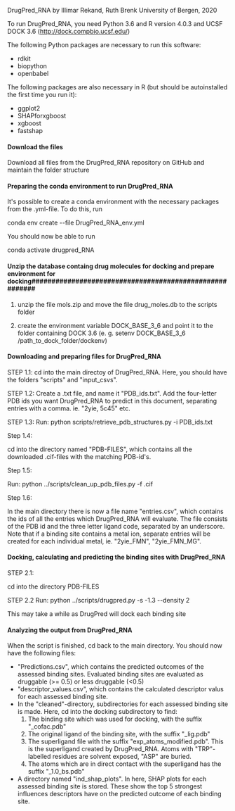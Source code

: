 DrugPred_RNA
by Illimar Rekand, Ruth Brenk
University of Bergen, 2020


To run DrugPred_RNA, you need Python 3.6 and R version 4.0.3 and UCSF DOCK 3.6 (http://dock.compbio.ucsf.edu/)

The following Python packages are necessary to run this software:

- rdkit
- biopython
- openbabel

The following packages are also necessary in R (but should be autoinstalled the first time you run it):

- ggplot2
- SHAPforxgboost
- xgboost
- fastshap


#### Download the files ########################################################

Download all files from the DrugPred_RNA repository on GitHub and maintain the folder structure

#### Preparing the conda environment to run DrugPred_RNA ########################################################

It's possible to create a conda environment with the necessary packages from the .yml-file. To do this, run

conda env create --file DrugPred_RNA_env.yml

You should now be able to run

conda activate drugpred_RNA

#### Unzip the database containg drug molecules for docking  and prepare environment for docking########################################################

1) unzip the file mols.zip and move the file drug_moles.db to the scripts folder

2) create the environment variable DOCK_BASE_3_6 and point it to the folder containing DOCK 3.6 (e. g. setenv DOCK_BASE_3_6 /path_to_dock_folder/dockenv)


#### Downloading and preparing files for DrugPred_RNA ###########################################################

STEP 1.1:
cd into the main directoy of DrugPred_RNA. Here, you should have the folders "scripts" and "input_csvs".

STEP 1.2:
Create a .txt file, and name it "PDB_ids.txt". Add the four-letter
PDB ids you want DrugPred_RNA to predict in this document, separating entries with a comma. ie.
"2yie, 5c45" etc.

STEP 1.3:
Run:
python scripts/retrieve_pdb_structures.py -i PDB_ids.txt

Step 1.4:

cd into the directory named "PDB-FILES", which contains all the downloaded .cif-files with the matching PDB-id's.

Step 1.5:

Run:
python ../scripts/clean_up_pdb_files.py -f .cif

Step 1.6:

In the main directory there is now a file name "entries.csv", which contains the ids of all the entries which DrugPred_RNA will evaluate. The file consists of the PDB id and the three letter ligand code, separated by an underscore.
Note that if a binding site contains a metal ion, separate entries will be created for each individual metal, ie. "2yie_FMN", "2yie_FMN_MG". 

#### Docking, calculating and predicting the binding sites with DrugPred_RNA  ###################################

STEP 2.1:

cd into the directory PDB-FILES

STEP 2.2
Run:
python ../scripts/drugpred.py -s -1.3 --density 2

This may take a while as DrugPred will dock each binding site

#### Analyzing the output from DrugPred_RNA   ###################################################################

When the script is finished, cd back to the main directory. You should now have the following files:
 - "Predictions.csv", which contains the predicted outcomes of the assessed binding sites. Evaluated binding sites are evaluated as druggable (>= 0.5) or less druggable (<0.5)
 - "descriptor_values.csv", which contains the calculated descriptor valus for each assessed binding site.
 - In the "cleaned"-directory, subdirectories for each assessed binding site is made. Here, cd into the docking subdirectory to find:
	1. The binding site which was used for docking, with the suffix "_cofac.pdb"
	2. The original ligand of the binding site, with the suffix "_lig.pdb"
	3. The superligand file with the suffix "exp_atoms_modified.pdb".
	   This is the superligand created by DrugPred_RNA. 
   	   Atoms with "TRP"-labelled residues are solvent exposed, "ASP" are buried.
	4. The atoms which are in direct contact with the superligand has the suffix "_1.0_bs.pdb"
 - A directory named "ind_shap_plots". In here, SHAP plots for each assessed binding site is stored. These show the top 5 strongest influences descriptors have on the predicted outcome of each binding site.
